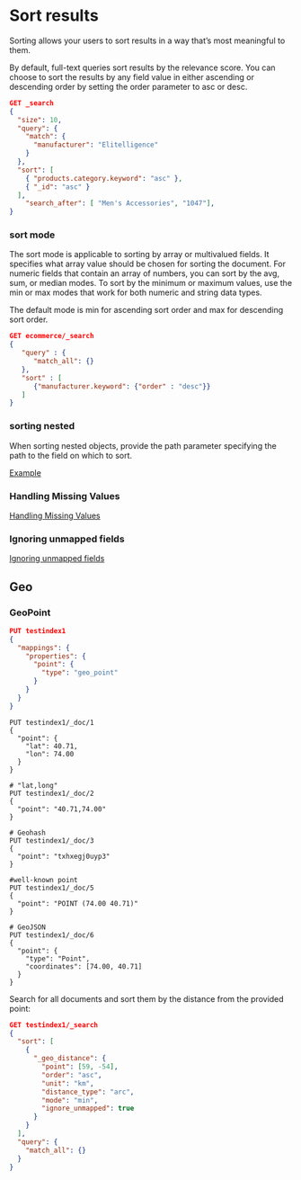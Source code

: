 # Sort results
Sorting allows your users to sort results in a way that’s most meaningful to them.

By default, full-text queries sort results by the relevance score. You can choose to sort the results by any field value in either ascending or descending order by setting the order parameter to asc or desc.

```json
GET _search
{
  "size": 10,
  "query": {
    "match": {
      "manufacturer": "Elitelligence"
    }
  },
  "sort": [
    { "products.category.keyword": "asc" },
    { "_id": "asc" } 
  ],
    "search_after": [ "Men's Accessories", "1047"],
}
```

### sort mode
The sort mode is applicable to sorting by array or multivalued fields. It specifies what array value should be chosen for sorting the document. For numeric fields that contain an array of numbers, you can sort by the avg, sum, or median modes. To sort by the minimum or maximum values, use the min or max modes that work for both numeric and string data types.

The default mode is min for ascending sort order and max for descending sort order.

```json
GET ecommerce/_search
{
   "query" : {
      "match_all": {}
   },
   "sort" : [
      {"manufacturer.keyword": {"order" : "desc"}}
   ]
}
```

### sorting nested
When sorting nested objects, provide the path parameter specifying the path to the field on which to sort.

[Example](https://opensearch.org/docs/latest/search-plugins/searching-data/sort/#sorting-nested-objects)

### Handling Missing Values
[Handling Missing Values](https://opensearch.org/docs/latest/search-plugins/searching-data/sort/#handling-missing-values)

### Ignoring unmapped fields
[Ignoring unmapped fields](https://opensearch.org/docs/latest/search-plugins/searching-data/sort/#ignoring-unmapped-fields)

## Geo

### GeoPoint

```json
PUT testindex1
{
  "mappings": {
    "properties": {
      "point": {
        "type": "geo_point"
      }
    }
  }
}
```

```
PUT testindex1/_doc/1
{
  "point": { 
    "lat": 40.71,
    "lon": 74.00
  }
}

# "lat,long"
PUT testindex1/_doc/2
{
  "point": "40.71,74.00" 
}

# Geohash
PUT testindex1/_doc/3
{
  "point": "txhxegj0uyp3"
}

#well-known point
PUT testindex1/_doc/5
{
  "point": "POINT (74.00 40.71)"
}

# GeoJSON
PUT testindex1/_doc/6
{
  "point": {
    "type": "Point",
    "coordinates": [74.00, 40.71]
  }
}
```

Search for all documents and sort them by the distance from the provided point:

```json
GET testindex1/_search
{
  "sort": [
    {
      "_geo_distance": {
        "point": [59, -54],
        "order": "asc",
        "unit": "km",
        "distance_type": "arc",
        "mode": "min",
        "ignore_unmapped": true
      }
    }
  ],
  "query": {
    "match_all": {}
  }
}
```

